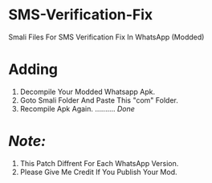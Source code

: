 # SMS-Verification-Fix
Smali Files For SMS Verification Fix In WhatsApp (Modded)

# Adding
1. Decompile Your Modded Whatsapp Apk.
2. Goto Smali Folder And Paste This "com" Folder.
3. Recompile Apk Again. 
.......... *Done* 

# *_Note:_*
1. This Patch Diffrent For Each WhatsApp Version.  
2. Please Give Me Credit If You Publish Your Mod.

